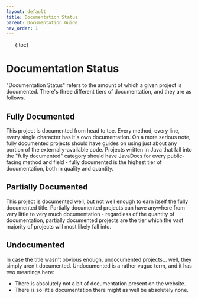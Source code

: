 ```yaml
---
layout: default
title: Documentation Status
parent: Documentation Guide
nav_order: 1
---
```


<ol>{:toc}</ol>

# Documentation Status
"Documentation Status" refers to the amount of which a given project is documented. There's
three different tiers of documentation, and they are as follows.

## Fully Documented
This project is documented from head to toe. Every method, every line, every single character
has it's own documentation. On a more serious note, fully documented projects should have guides
on using just about any portion of the externally-available code. Projects written in Java that
fall into the "fully documented" category should have JavaDocs for every public-facing method
and field - fully documented is the highest tier of documentation, both in quality and quantity.

## Partially Documented
This project is documented well, but not well enough to earn itself the fully documented title.
Partially documented projects can have anywhere from very little to very much documentation -
regardless of the quantity of documentation, partially documented projects are the tier which the
vast majority of projects will most likely fall into.

## Undocumented
In case the title wasn't obvious enough, undocumented projects... well, they simply aren't
documented. Undocumented is a rather vague term, and it has two meanings here:
  - There is absolutely not a bit of documentation present on the website.
  - There is so little documentation there might as well be absolutely none.
